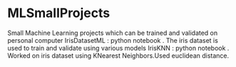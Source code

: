# MLSmallProjects
Small Machine Learning projects which can be trained and validated on personal computer
IrisDatasetML : python notebook . The iris dataset is used to train and validate using various models
IrisKNN : python notebook . Worked on iris dataset using KNearest Neighbors.Used euclidean distance.
